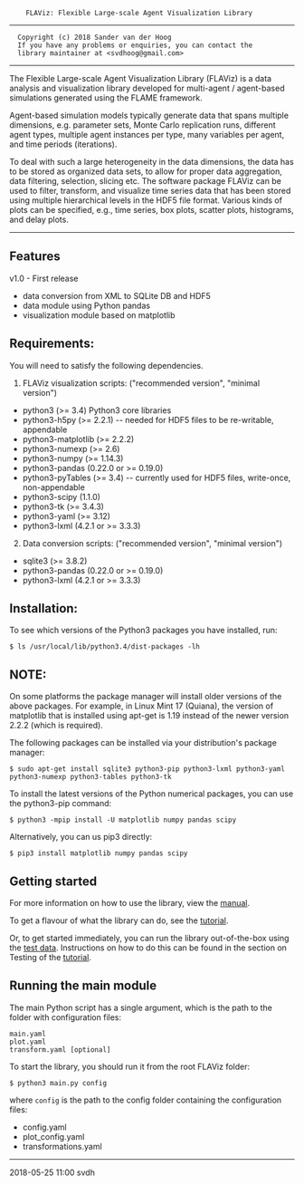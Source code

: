         FLAViz: Flexible Large-scale Agent Visualization Library

-------------------------------------------------------------------------------

      Copyright (c) 2018 Sander van der Hoog
      If you have any problems or enquiries, you can contact the
      library maintainer at <svdhoog@gmail.com>
      
-------------------------------------------------------------------------------
        
The Flexible Large-scale Agent Visualization Library (FLAViz) is a data
analysis and visualization library developed for multi-agent / agent-based
simulations generated using the FLAME framework.

Agent-based simulation models typically generate data that spans multiple dimensions, e.g. parameter sets, Monte Carlo replication runs, different agent types, multiple agent instances per type, many variables per agent, and time periods (iterations).

To deal with such a large heterogeneity in the data dimensions, the data has to be stored as organized data sets, to allow for proper data aggregation, data filtering, selection, slicing etc. The software package FLAViz can be used to filter, transform, and visualize time series data that has been stored using multiple hierarchical levels in the HDF5 file format. Various kinds of plots can be specified, e.g., time series, box plots, scatter plots, histograms, and delay plots. 

-------------------------------------------------------------------------------
Features
--
v1.0 - First release

 * data conversion from XML to SQLite DB and HDF5
 * data module using Python pandas
 * visualization module based on matplotlib

Requirements:
--

You will need to satisfy the following dependencies.

1. FLAViz visualization scripts:
("recommended version", "minimal version")
 
* python3 (>= 3.4) Python3 core libraries
* python3-h5py (>= 2.2.1) -- needed for HDF5 files to be re-writable, appendable
* python3-matplotlib (>= 2.2.2)
* python3-numexp (>= 2.6)
* python3-numpy (>= 1.14.3)
* python3-pandas (0.22.0 or >= 0.19.0)
* python3-pyTables (>= 3.4) -- currently used for HDF5 files, write-once, non-appendable
* python3-scipy (1.1.0)
* python3-tk (>= 3.4.3)
* python3-yaml (>= 3.12)
* python3-lxml (4.2.1 or >= 3.3.3)

2. Data conversion scripts:
("recommended version", "minimal version")

* sqlite3 (>= 3.8.2)
* python3-pandas (0.22.0 or >= 0.19.0)
* python3-lxml (4.2.1 or >= 3.3.3)

Installation:
--

To see which versions of the Python3 packages you have installed, run:

```
$ ls /usr/local/lib/python3.4/dist-packages -lh
```

NOTE:
--
On some platforms the package manager will install older versions of the above packages.
For example, in Linux Mint 17 (Quiana), the version of matplotlib that is installed using apt-get is 1.19 instead of the newer version 2.2.2 (which is required).

The following packages can be installed via your distribution's package manager:

```
$ sudo apt-get install sqlite3 python3-pip python3-lxml python3-yaml python3-numexp python3-tables python3-tk
```

To install the latest versions of the Python numerical packages, you can use the python3-pip command:

```
$ python3 -mpip install -U matplotlib numpy pandas scipy
```

Alternatively, you can us pip3 directly:

```
$ pip3 install matplotlib numpy pandas scipy
```

Getting started
--

For more information on how to use the library, view the [manual](https://github.com/svdhoog/FLAViz/blob/master/docs/manual/tex/FLAViz_Manual.pdf). 

To get a flavour of what the library can do, see the [tutorial](https://github.com/svdhoog/FLAViz/tree/master/docs/visualisation_scripts/tutorial.rst).

Or, to get started immediately, you can run the library out-of-the-box using the [test data](https://github.com/svdhoog/FLAViz/tree/master/data/visualisation). Instructions on how to do this can be found in the section on Testing of the [tutorial](https://github.com/svdhoog/FLAViz/tree/master/docs/visualisation_scripts/tutorial.rst).

Running the main module
--

The main Python script has a single argument, which is the path to the folder with configuration files:

```
main.yaml
plot.yaml
transform.yaml [optional]
```

To start the library, you should run it from the root FLAViz folder:
```
$ python3 main.py config
```
where `config` is the path to the config folder containing the configuration files:

* config.yaml
* plot_config.yaml
* transformations.yaml

------------------------------------
2018-05-25 11:00 svdh
